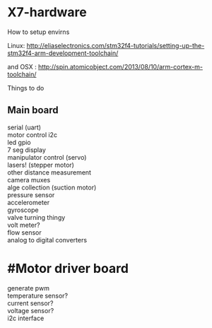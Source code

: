X7-hardware
===========


How to setup envirns

Linux: http://eliaselectronics.com/stm32f4-tutorials/setting-up-the-stm32f4-arm-development-toolchain/

and OSX : http://spin.atomicobject.com/2013/08/10/arm-cortex-m-toolchain/


Things to do

## Main board

serial (uart)  
motor control i2c  
led gpio  
7 seg display  
manipulator control (servo)  
lasers! (stepper motor)  
other distance measurement  
camera muxes  
alge collection (suction motor)  
pressure sensor  
accelerometer   
gyroscope  
valve turning thingy  
volt meter?  
flow sensor  
analog to digital converters  




# #Motor driver board

generate pwm  
temperature sensor?  
current sensor?  
voltage sensor?  
i2c interface  


